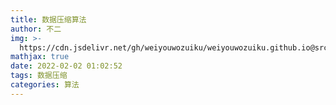 ```yaml
---
title: 数据压缩算法
author: 不二
img: >-
  https://cdn.jsdelivr.net/gh/weiyouwozuiku/weiyouwozuiku.github.io@src/source/_posts/PageImg/算法/数据压缩算法.jpeg
mathjax: true
date: 2022-02-02 01:02:52
tags: 数据压缩
categories: 算法
---
```

